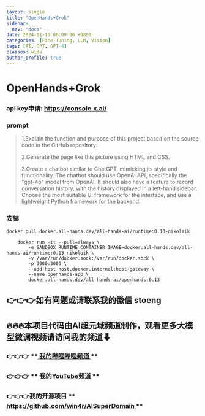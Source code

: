 ```yaml
---
layout: single
title: "OpenHands+Grok"
sidebar:
  nav: "docs"
date: 2024-11-10 00:00:00 +0800
categories: [Fine-Tuning, LLM, Vision]
tags: [AI, GPT, GPT-4]
classes: wide
author_profile: true
---
```



#  OpenHands+Grok 

###  api key申请: [ https://console.x.ai/ ](<https://console.x.ai/>)

###  prompt 

> 1.Explain the function and purpose of this project based on the source code in the GitHub repository.   
>    
>  2.Generate the page like this picture using HTML and CSS.   
>    
>  3.Create a chatbot similar to ChatGPT, mimicking its style and functionality. The chatbot should use OpenAI API, specifically the "gpt-4o" model from OpenAI. It should also have a feature to record conversation history, with the history displayed in a left-hand sidebar. Choose the most suitable UI framework for the interface, and use a lightweight Python framework for the backend.   
> 

###  安装 
    
    
    docker pull docker.all-hands.dev/all-hands-ai/runtime:0.13-nikolaik
    
```
    docker run -it --pull=always \
        -e SANDBOX_RUNTIME_CONTAINER_IMAGE=docker.all-hands.dev/all-hands-ai/runtime:0.13-nikolaik \
        -v /var/run/docker.sock:/var/run/docker.sock \
        -p 3000:3000 \
        --add-host host.docker.internal:host-gateway \
        --name openhands-app \
        docker.all-hands.dev/all-hands-ai/openhands:0.13
```
    
    
    

##  **👉👉👉如有问题或请联系我的徽信 stoeng**

##  **🔥🔥🔥本项目代码由AI超元域频道制作，观看更多大模型微调视频请访问我的频道⬇**

###  **👉👉👉** **[ 我的哔哩哔哩频道 ](<https://space.bilibili.com/3493277319825652>) **

###  **👉👉👉** **[ 我的YouTube频道 ](<https://www.youtube.com/@AIsuperdomain>) **

###  **👉👉👉我的开源项目** **[ https://github.com/win4r/AISuperDomain ](<https://github.com/win4r/AISuperDomain>) **
